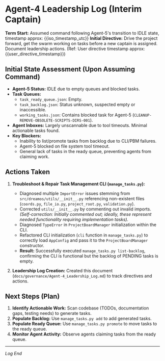 # Agent-4 Leadership Log (Interim Captain)

**Term Start:** Assumed command following Agent-5's transition to IDLE state, timestamp approx: {{iso_timestamp_utc}}
**Initial Directive:** Drive the project forward, get the swarm working on tasks before a new captain is assigned. Document leadership actions. (Ref: User directive timestamp approx: {{user_directive_timestamp}})

## Initial State Assessment (Upon Assuming Command)

*   **Agent-5 Status:** IDLE due to empty queues and blocked tasks.
*   **Task Queues:**
    *   `task_ready_queue.json`: Empty.
    *   `task_backlog.json`: Status unknown, suspected empty or inaccessible.
    *   `working_tasks.json`: Contains blocked task for Agent-5 (`CLEANUP-REMOVE-OBSOLETE-SCRIPTS-DIRS-001`).
*   **Agent Inboxes:** Largely unscannable due to tool timeouts. Minimal actionable tasks found.
*   **Key Blockers:**
    *   Inability to list/promote tasks from backlog due to CLI/PBM failures.
    *   Agent-5 blocked on file system tool timeout.
    *   General lack of tasks in the ready queue, preventing agents from claiming work.

## Actions Taken

1.  **Troubleshoot & Repair Task Management CLI (`manage_tasks.py`):**
    *   Diagnosed multiple `ImportError` issues stemming from `src/dreamos/utils/__init__.py` referencing non-existent files (`coords.py`, `file_io.py`, `project_root.py`, `validation.py`).
    *   Corrected `utils/__init__.py` by commenting out invalid imports. *(Self-correction: Initially commented out; ideally, these represent needed functionality requiring implementation tasks).*
    *   Diagnosed `TypeError` in `ProjectBoardManager` initialization within the CLI.
    *   Refactored CLI initialization (`cli` function in `manage_tasks.py`) to correctly load `AppConfig` and pass it to the `ProjectBoardManager` constructor.
    *   **Result:** Successfully executed `manage_tasks.py list-backlog`, confirming the CLI is functional but the backlog of PENDING tasks is empty.

2.  **Leadership Log Creation:** Created this document (`docs/governance/Agent-4_Leadership_Log.md`) to track directives and actions.

## Next Steps (Plan)

1.  **Identify Actionable Work:** Scan codebase (TODOs, documentation gaps, testing needs) to generate tasks.
2.  **Populate Backlog:** Use `manage_tasks.py add` to add generated tasks.
3.  **Populate Ready Queue:** Use `manage_tasks.py promote` to move tasks to the ready queue.
4.  **Monitor Agent Activity:** Observe agents claiming tasks from the ready queue.

---
*Log End*
